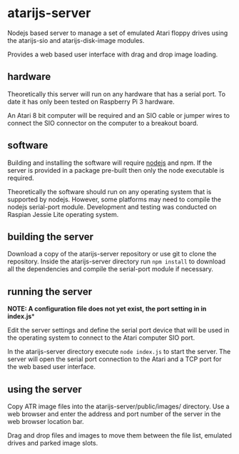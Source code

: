 # atarijs-server

Nodejs based server to manage a set of emulated Atari floppy drives using the
atarijs-sio and atarijs-disk-image modules.

Provides a web based user interface with drag and drop image loading.


## hardware

Theoretically this server will run on any hardware that has a serial port. To date
it has only been tested on Raspberry Pi 3 hardware.

An Atari 8 bit computer will be required and an SIO cable or jumper wires to connect
the SIO connector on the computer to a breakout board.


## software

Building and installing the software will require [nodejs](https://nodejs.org/) and npm.
If the server is provided in a package pre-built then only the node executable is
required.


Theoretically the software should run on any operating system that is supported by
nodejs. However, some platforms may need to compile the nodejs serial-port module.
Development and testing was conducted on Raspian Jessie Lite operating system.


## building the server

Download a copy of the atarijs-server repository or use git to clone the repository.
Inside the atarijs-server directory run `npm install` to download all the dependencies
and compile the serial-port module if necessary.


## running the server

**NOTE: A configuration file does not yet exist, the port setting in in index.js***

Edit the server settings and define the serial port device that will be used in the
operating system to connect to the Atari computer SIO port.


In the atarijs-server directory execute `node index.js` to start the server. The
server will open the serial port connection to the Atari and a TCP port for the
web based user interface.


## using the server

Copy ATR image files into the atarijs-server/public/images/ directory. Use a web
browser and enter the address and port number of the server in the web browser
location bar.


Drag and drop files and images to move them between the file list, emulated drives
and parked image slots.

